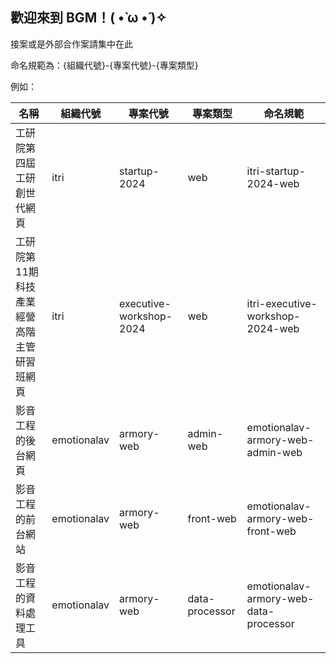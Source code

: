 ## 歡迎來到 BGM！( •̀ ω •́ )✧

接案或是外部合作案請集中在此

命名規範為：{組織代號}-{專案代號}-{專案類型}

例如：

| 名稱                     | 組織代號        | 專案代號                    | 專案類型           | 命名規範                                  |
|------------------------|-------------|-------------------------|----------------|---------------------------------------|
| 工研院第四屆工研創世代網頁          | itri        | startup-2024            | web            | itri-startup-2024-web                 |
| 工研院第11期科技產業經營高階主管研習班網頁 | itri        | executive-workshop-2024 | web            | itri-executive-workshop-2024-web      |
| 影音工程的後台網頁              | emotionalav | armory-web              | admin-web      | emotionalav-armory-web-admin-web      |
| 影音工程的前台網站              | emotionalav | armory-web              | front-web      | emotionalav-armory-web-front-web      |
| 影音工程的資料處理工具            | emotionalav | armory-web              | data-processor | emotionalav-armory-web-data-processor |



